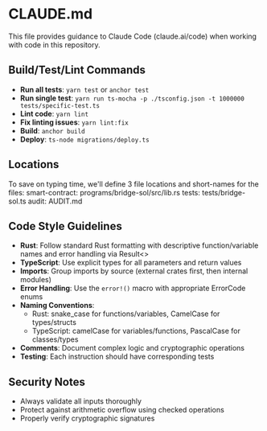 # CLAUDE.md

This file provides guidance to Claude Code (claude.ai/code) when working with code in this repository.

## Build/Test/Lint Commands

- **Run all tests**: `yarn test` or `anchor test`
- **Run single test**: `yarn run ts-mocha -p ./tsconfig.json -t 1000000 tests/specific-test.ts`
- **Lint code**: `yarn lint`
- **Fix linting issues**: `yarn lint:fix`
- **Build**: `anchor build`
- **Deploy**: `ts-node migrations/deploy.ts`

## Locations

To save on typing time, we'll define 3 file locations and short-names for the files:
smart-contract: programs/bridge-sol/src/lib.rs
tests: tests/bridge-sol.ts
audit: AUDIT.md

## Code Style Guidelines

- **Rust**: Follow standard Rust formatting with descriptive function/variable names and error handling via Result<>
- **TypeScript**: Use explicit types for all parameters and return values
- **Imports**: Group imports by source (external crates first, then internal modules)
- **Error Handling**: Use the `error!()` macro with appropriate ErrorCode enums
- **Naming Conventions**:
  - Rust: snake_case for functions/variables, CamelCase for types/structs
  - TypeScript: camelCase for variables/functions, PascalCase for classes/types
- **Comments**: Document complex logic and cryptographic operations
- **Testing**: Each instruction should have corresponding tests

## Security Notes

- Always validate all inputs thoroughly
- Protect against arithmetic overflow using checked operations
- Properly verify cryptographic signatures
